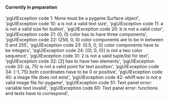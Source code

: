 #### Currently in preparation


'pgUIException code 1: None must be a pygame.Surface object',
'pgUIException code 10: a is not a valid text size',
'pgUIException code 11: a is not a valid size for button',
'pgUIException code 20: b is not a valid color',
'pgUIException code 21: (0, 0) color has to have three components',
'pgUIException code 22: (256, 0, 0) color components are to be in between 0 and 255',
'pgUIException code 23: (0.5, 0, 0) color components have to be integers',
'pgUIException code 24: [(0, 0, 0)] is not a two color sequence',
'pgUIException code 31: 2 is not a valid tuple/list for text',
'pgUIException code 32: [2] has to have two elements',
'pgUIException code 33: (a, 75) is not a valid point for text position',
'pgUIException code 34: (-1, 75) both coordinates have to be 0 or positive',
'pgUIException code 40: a image file does not exist',
'pgUIException code 42: whiff.wav is not a valid image file for pygame',
'pgUIException code 51: Text panel error: variable text invalid',
'pgUIException code 60: Text panel error: functions and texts have to correspond',

